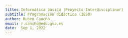 ```yaml
---
title: Informática básica (Proyecto Interdisciplinar)
subtitle: Programación didáctica (1ESO)
author: Ruben Cancho
email: r.cancho@edu.gva.es
date:  Sep 1, 2022
---
```

